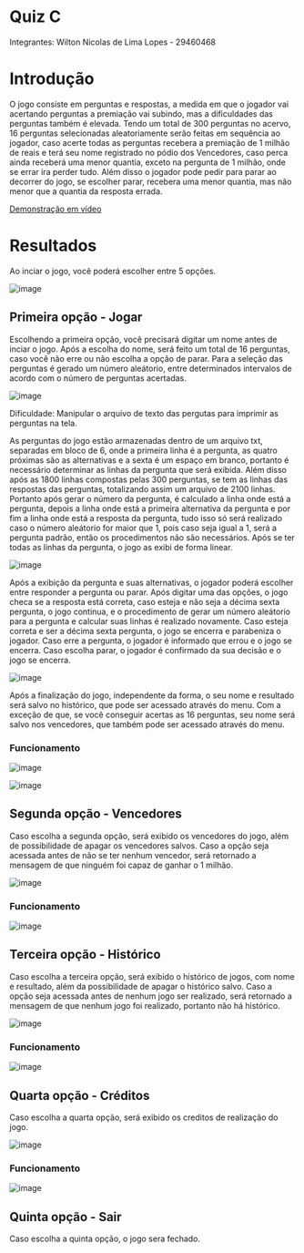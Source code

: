# Quiz C

Integrantes: Wilton Nicolas de Lima Lopes - 29460468

# Introdução

O jogo consiste em perguntas e respostas, a medida em que o jogador vai acertando perguntas a premiação vai subindo, mas a dificuldades das perguntas também é elevada. Tendo um total de 300 perguntas no acervo, 16 perguntas selecionadas aleatoriamente serão feitas em sequência ao jogador, caso acerte todas as perguntas recebera a premiação de 1 milhão de reais e terá seu nome registrado no pódio dos Vencedores, caso perca ainda receberá uma menor quantia, exceto na pergunta de 1 milhão, onde se errar ira perder tudo. Além disso o jogador pode pedir para parar ao decorrer do jogo, se escolher parar, recebera uma menor quantia, mas não menor que a quantia da resposta errada.

[Demonstração em vídeo](https://www.youtube.com/watch?v=fEu3uoGXORo&ab_channel=WiltonNicolas)

# Resultados

Ao inciar o jogo, você poderá escolher entre 5 opções.

![image](https://user-images.githubusercontent.com/78822853/204970290-1e5beb4a-626e-40da-b485-817699c28ec0.png)

## Primeira opção - Jogar

Escolhendo a primeira opção, você precisará digitar um nome antes de inciar o jogo. Após a escolha do nome, será feito um total de 16 perguntas, caso você não erre ou não escolha a opção de parar. Para a seleção das perguntas é gerado um número aleátorio, entre determinados intervalos de acordo com o número de perguntas acertadas. 

![image](https://user-images.githubusercontent.com/78822853/204968435-a82de6eb-1329-418c-8cae-354eed0b808c.png)

Dificuldade: Manipular o arquivo de texto das pergutas para imprimir as perguntas na tela.

As perguntas do jogo estão armazenadas dentro de um arquivo txt, separadas em bloco de 6, onde a primeira linha é a pergunta, as quatro próximas são as alternativas e a sexta é um espaço em branco, portanto é necessário determinar as linhas da pergunta que será exibida. Além disso após as 1800 linhas compostas pelas 300 perguntas, se tem as linhas das respostas das perguntas, totalizando assim um arquivo de 2100 linhas.
Portanto após gerar o número da pergunta, é calculado a linha onde está a pergunta, depois a linha onde está a primeira alternativa da pergunta e por fim a linha onde está a resposta da pergunta, tudo isso só será realizado caso o número aleátorio for maior que 1, pois caso seja igual a 1, será a pergunta padrão, então os procedimentos não são necessários. Após se ter todas as linhas da pergunta, o jogo as exibi de forma linear.

![image](https://user-images.githubusercontent.com/78822853/204968478-8bda887b-d322-4482-bd5f-8ec4d34e450a.png)

Após a exibição da pergunta e suas alternativas, o jogador poderá escolher entre responder a pergunta ou parar. Após digitar uma das opções, o jogo checa se a resposta está correta, caso esteja e não seja a décima sexta pergunta, o jogo continua, e o procedimento de gerar um número aleátorio para a pergunta e calcular suas linhas é realizado novamente. Caso esteja correta e ser a décima sexta pergunta, o jogo se encerra e parabeniza o jogador. Caso erre a pergunta, o jogador é informado que errou e o jogo se encerra. Caso escolha parar, o jogador é confirmado da sua decisão e o jogo se encerra.

![image](https://user-images.githubusercontent.com/78822853/204968533-b71d8268-0695-4002-893f-77a741d9b2d4.png)

Após a finalização do jogo, independente da forma, o seu nome e resultado será salvo no histórico, que pode ser acessado através do menu. Com a exceção de que, se você conseguir acertas as 16 perguntas, seu nome será salvo nos vencedores, que também pode ser acessado através do menu.

### Funcionamento

![image](https://user-images.githubusercontent.com/78822853/204969211-92e1e7a0-6dc2-4e94-9818-7abf827ca3e3.png)

![image](https://user-images.githubusercontent.com/78822853/204969351-0e0ff0b0-88e8-4fe4-9772-51388d6bb534.png)


## Segunda opção - Vencedores

Caso escolha a segunda opção, será exibido os vencedores do jogo, além de possibilidade de apagar os vencedores salvos. Caso a opção seja acessada antes de não se ter nenhum vencedor, será retornado a mensagem de que ninguém foi capaz de ganhar o 1 milhão.

![image](https://user-images.githubusercontent.com/78822853/204968997-319e753d-875b-4336-9f58-33dabc62f1a6.png)

### Funcionamento

![image](https://user-images.githubusercontent.com/78822853/204969919-bac373d8-d062-4f9d-b9be-82e770acab16.png)

## Terceira opção - Histórico

Caso escolha a terceira opção, será exibido o histórico de jogos, com nome e resultado, além da possibilidade de apagar o histórico salvo. Caso a opção seja acessada antes de nenhum jogo ser realizado, será retornado a mensagem de que nenhum jogo foi realizado, portanto não há histórico.

![image](https://user-images.githubusercontent.com/78822853/204969860-0cb94631-b357-43bf-8ab2-f818dedff1e8.png)

### Funcionamento

![image](https://user-images.githubusercontent.com/78822853/204970009-4f885785-76b8-438f-9bfe-9fd24ed44f44.png)

## Quarta opção - Créditos

Caso escolha a quarta opção, será exibido os creditos de realização do jogo.

![image](https://user-images.githubusercontent.com/78822853/204970206-72a87eb8-f542-4986-a638-5e95e7d8364c.png)


### Funcionamento

![image](https://user-images.githubusercontent.com/78822853/204970082-37a3b066-a910-4973-b550-173afa44de3a.png)


## Quinta opção - Sair

Caso escolha a quinta opção, o jogo sera fechado.
